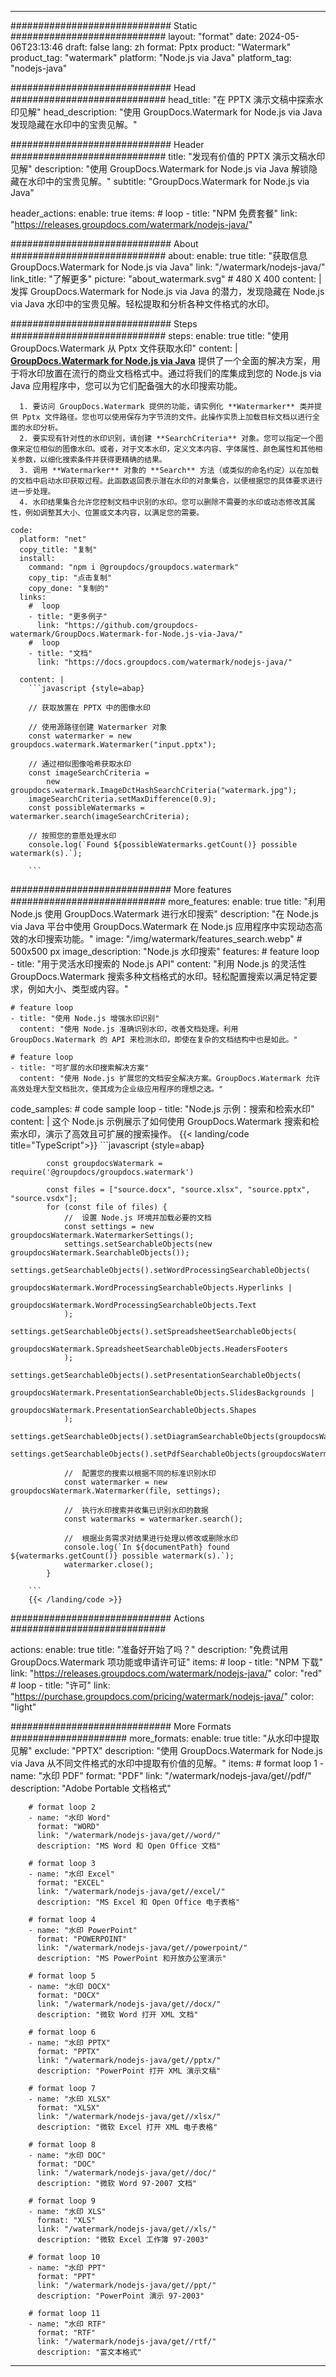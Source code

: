 
---
############################# Static ############################
layout: "format"
date:  2024-05-06T23:13:46
draft: false
lang: zh
format: Pptx
product: "Watermark"
product_tag: "watermark"
platform: "Node.js via Java"
platform_tag: "nodejs-java"

############################# Head ############################
head_title: "在 PPTX 演示文稿中探索水印见解"
head_description: "使用 GroupDocs.Watermark for Node.js via Java 发现隐藏在水印中的宝贵见解。"

############################# Header ############################
title: "发现有价值的 PPTX 演示文稿水印见解" 
description: "使用 GroupDocs.Watermark for Node.js via Java 解锁隐藏在水印中的宝贵见解。"
subtitle: "GroupDocs.Watermark for Node.js via Java" 

header_actions:
  enable: true
  items:
    #  loop
    - title: "NPM 免费套餐"
      link: "https://releases.groupdocs.com/watermark/nodejs-java/"
      
############################# About ############################
about:
    enable: true
    title: "获取信息 GroupDocs.Watermark for Node.js via Java"
    link: "/watermark/nodejs-java/"
    link_title: "了解更多"
    picture: "about_watermark.svg" # 480 X 400
    content: |
       发挥 GroupDocs.Watermark for Node.js via Java 的潜力，发现隐藏在 Node.js via Java 水印中的宝贵见解。轻松提取和分析各种文件格式的水印。

############################# Steps ############################
steps:
    enable: true
    title: "使用 GroupDocs.Watermark 从 Pptx 文件获取水印"
    content: |
      **[GroupDocs.Watermark for Node.js via Java](https://products.groupdocs.com/watermark/nodejs-java/)** 提供了一个全面的解决方案，用于将水印放置在流行的商业文档格式中。通过将我们的库集成到您的 Node.js via Java 应用程序中，您可以为它们配备强大的水印搜索功能。
      
      1. 要访问 GroupDocs.Watermark 提供的功能，请实例化 **Watermarker** 类并提供 Pptx 文件路径。您也可以使用保存为字节流的文件。此操作实质上加载目标文档以进行全面的水印分析。
      2. 要实现有针对性的水印识别，请创建 **SearchCriteria** 对象。您可以指定一个图像来定位相似的图像水印。或者，对于文本水印，定义文本内容、字体属性、颜色属性和其他相关参数，以细化搜索条件并获得更精确的结果。
      3. 调用 **Watermarker** 对象的 **Search** 方法（或类似的命名约定）以在加载的文档中启动水印获取过程。此函数返回表示潜在水印的对象集合，以便根据您的具体要求进行进一步处理。
      4. 水印结果集合允许您控制文档中识别的水印。您可以删除不需要的水印或动态修改其属性，例如调整其大小、位置或文本内容，以满足您的需要。
   
    code:
      platform: "net"
      copy_title: "复制"
      install:
        command: "npm i @groupdocs/groupdocs.watermark"
        copy_tip: "点击复制"
        copy_done: "复制的"
      links:
        #  loop
        - title: "更多例子"
          link: "https://github.com/groupdocs-watermark/GroupDocs.Watermark-for-Node.js-via-Java/"
        #  loop
        - title: "文档"
          link: "https://docs.groupdocs.com/watermark/nodejs-java/"
          
      content: |
        ```javascript {style=abap}

        // 获取放置在 PPTX 中的图像水印

        // 使用源路径创建 Watermarker 对象
        const watermarker = new groupdocs.watermark.Watermarker("input.pptx");
        
        // 通过相似图像哈希获取水印
        const imageSearchCriteria = 
            new groupdocs.watermark.ImageDctHashSearchCriteria("watermark.jpg");
        imageSearchCriteria.setMaxDifference(0.9);
        const possibleWatermarks = watermarker.search(imageSearchCriteria);

        // 按照您的意愿处理水印
        console.log(`Found ${possibleWatermarks.getCount()} possible watermark(s).`);
        
        ```            

############################# More features ############################
more_features:
  enable: true
  title: "利用 Node.js 使用 GroupDocs.Watermark 进行水印搜索"
  description: "在 Node.js via Java 平台中使用 GroupDocs.Watermark 在 Node.js 应用程序中实现动态高效的水印搜索功能。"
  image: "/img/watermark/features_search.webp" # 500x500 px
  image_description: "Node.js 水印搜索"
  features:
    # feature loop
    - title: "用于灵活水印搜索的 Node.js API"
      content: "利用 Node.js 的灵活性 GroupDocs.Watermark 搜索多种文档格式的水印。轻松配置搜索以满足特定要求，例如大小、类型或内容。"

    # feature loop
    - title: "使用 Node.js 增强水印识别"
      content: "使用 Node.js 准确识别水印，改善文档处理。利用 GroupDocs.Watermark 的 API 来检测水印，即使在复杂的文档结构中也是如此。"

    # feature loop
    - title: "可扩展的水印搜索解决方案"
      content: "使用 Node.js 扩展您的文档安全解决方案。GroupDocs.Watermark 允许高效处理大型文档批次，使其成为企业级应用程序的理想之选。"
      
  code_samples:
    # code sample loop
    - title: "Node.js 示例：搜索和检索水印"
      content: |
        这个 Node.js 示例展示了如何使用 GroupDocs.Watermark 搜索和检索水印，演示了高效且可扩展的搜索操作。
        {{< landing/code title="TypeScript">}}
        ```javascript {style=abap}
        
            const groupdocsWatermark = require('@groupdocs/groupdocs.watermark')

            const files = ["source.docx", "source.xlsx", "source.pptx", "source.vsdx"];
            for (const file of files) {
                //  设置 Node.js 环境并加载必要的文档
                const settings = new groupdocsWatermark.WatermarkerSettings();
                settings.setSearchableObjects(new groupdocsWatermark.SearchableObjects());
                settings.getSearchableObjects().setWordProcessingSearchableObjects(
                    groupdocsWatermark.WordProcessingSearchableObjects.Hyperlinks | 
                    groupdocsWatermark.WordProcessingSearchableObjects.Text
                );
                settings.getSearchableObjects().setSpreadsheetSearchableObjects(
                    groupdocsWatermark.SpreadsheetSearchableObjects.HeadersFooters
                );
                settings.getSearchableObjects().setPresentationSearchableObjects(
                    groupdocsWatermark.PresentationSearchableObjects.SlidesBackgrounds |
                    groupdocsWatermark.PresentationSearchableObjects.Shapes
                );
                settings.getSearchableObjects().setDiagramSearchableObjects(groupdocsWatermark.DiagramSearchableObjects.None);
                settings.getSearchableObjects().setPdfSearchableObjects(groupdocsWatermark.PdfSearchableObjects.All);

                //  配置您的搜索以根据不同的标准识别水印
                const watermarker = new groupdocsWatermark.Watermarker(file, settings);

                //  执行水印搜索并收集已识别水印的数据
                const watermarks = watermarker.search();

                //  根据业务需求对结果进行处理以修改或删除水印
                console.log(`In ${documentPath} found ${watermarks.getCount()} possible watermark(s).`);
                watermarker.close();
            }

        ```
        {{< /landing/code >}}


############################# Actions ############################

actions:
  enable: true
  title: "准备好开始了吗？"
  description: "免费试用 GroupDocs.Watermark 项功能或申请许可证"
  items:
    #  loop
    - title: "NPM 下载"
      link: "https://releases.groupdocs.com/watermark/nodejs-java/"
      color: "red"
        #  loop
    - title: "许可"
      link: "https://purchase.groupdocs.com/pricing/watermark/nodejs-java/"
      color: "light"


############################# More Formats #####################
more_formats:
    enable: true
    title: "从水印中提取见解"
    exclude: "PPTX"
    description: "使用 GroupDocs.Watermark for Node.js via Java 从不同文件格式的水印中提取有价值的见解。"
    items: 
        # format loop 1
        - name: "水印 PDF"
          format: "PDF"
          link: "/watermark/nodejs-java/get//pdf/"
          description: "Adobe Portable 文档格式"

        # format loop 2
        - name: "水印 Word"
          format: "WORD"
          link: "/watermark/nodejs-java/get//word/"
          description: "MS Word 和 Open Office 文档"
          
        # format loop 3
        - name: "水印 Excel"
          format: "EXCEL"
          link: "/watermark/nodejs-java/get//excel/"
          description: "MS Excel 和 Open Office 电子表格"

        # format loop 4
        - name: "水印 PowerPoint"
          format: "POWERPOINT"
          link: "/watermark/nodejs-java/get//powerpoint/"
          description: "MS PowerPoint 和开放办公室演示"

        # format loop 5
        - name: "水印 DOCX"
          format: "DOCX"
          link: "/watermark/nodejs-java/get//docx/"
          description: "微软 Word 打开 XML 文档"
          
        # format loop 6
        - name: "水印 PPTX"
          format: "PPTX"
          link: "/watermark/nodejs-java/get//pptx/"
          description: "PowerPoint 打开 XML 演示文稿"
          
        # format loop 7
        - name: "水印 XLSX"
          format: "XLSX"
          link: "/watermark/nodejs-java/get//xlsx/"
          description: "微软 Excel 打开 XML 电子表格"

        # format loop 8
        - name: "水印 DOC"
          format: "DOC"
          link: "/watermark/nodejs-java/get//doc/"
          description: "微软 Word 97-2007 文档"

        # format loop 9
        - name: "水印 XLS"
          format: "XLS"
          link: "/watermark/nodejs-java/get//xls/"
          description: "微软 Excel 工作簿 97-2003"

        # format loop 10
        - name: "水印 PPT"
          format: "PPT"
          link: "/watermark/nodejs-java/get//ppt/"
          description: "PowerPoint 演示 97-2003"

        # format loop 11
        - name: "水印 RTF"
          format: "RTF"
          link: "/watermark/nodejs-java/get//rtf/"
          description: "富文本格式"

---